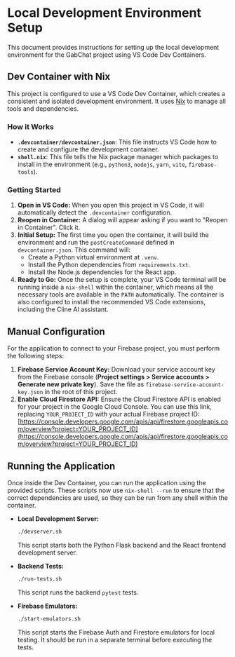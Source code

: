 # Local Development Environment Setup

This document provides instructions for setting up the local development environment for the GabChat project using VS Code Dev Containers.

## Dev Container with Nix

This project is configured to use a VS Code Dev Container, which creates a consistent and isolated development environment. It uses [Nix](https://nixos.org/) to manage all tools and dependencies.

### How it Works

*   **`.devcontainer/devcontainer.json`**: This file instructs VS Code how to create and configure the development container.
*   **`shell.nix`**: This file tells the Nix package manager which packages to install in the environment (e.g., `python3`, `nodejs`, `yarn`, `vite`, `firebase-tools`).

### Getting Started

1.  **Open in VS Code:** When you open this project in VS Code, it will automatically detect the `.devcontainer` configuration.
2.  **Reopen in Container:** A dialog will appear asking if you want to "Reopen in Container". Click it.
3.  **Initial Setup:** The first time you open the container, it will build the environment and run the `postCreateCommand` defined in `devcontainer.json`. This command will:
    *   Create a Python virtual environment at `.venv`.
    *   Install the Python dependencies from `requirements.txt`.
    *   Install the Node.js dependencies for the React app.
4.  **Ready to Go:** Once the setup is complete, your VS Code terminal will be running inside a `nix-shell` within the container, which means all the necessary tools are available in the `PATH` automatically. The container is also configured to install the recommended VS Code extensions, including the Cline AI assistant.

## Manual Configuration

For the application to connect to your Firebase project, you must perform the following steps:

1.  **Firebase Service Account Key:** Download your service account key from the Firebase console (**Project settings > Service accounts > Generate new private key**). Save the file as `firebase-service-account-key.json` in the root of this project.
2.  **Enable Cloud Firestore API:** Ensure the Cloud Firestore API is enabled for your project in the Google Cloud Console. You can use this link, replacing `YOUR_PROJECT_ID` with your actual Firebase project ID:
    [https://console.developers.google.com/apis/api/firestore.googleapis.com/overview?project=YOUR_PROJECT_ID](https://console.developers.google.com/apis/api/firestore.googleapis.com/overview?project=YOUR_PROJECT_ID)

## Running the Application

Once inside the Dev Container, you can run the application using the provided scripts. These scripts now use `nix-shell --run` to ensure that the correct dependencies are used, so they can be run from any shell within the container.

*   **Local Development Server:**
    ```bash
    ./devserver.sh
    ```
    This script starts both the Python Flask backend and the React frontend development server.

*   **Backend Tests:**
    ```bash
    ./run-tests.sh
    ```
    This script runs the backend `pytest` tests.

*   **Firebase Emulators:**
    ```bash
    ./start-emulators.sh
    ```
    This script starts the Firebase Auth and Firestore emulators for local testing. It should be run in a separate terminal before executing the tests.
